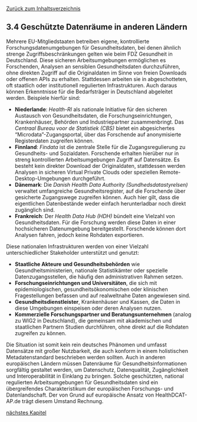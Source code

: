 [Zurück zum Inhaltsverzeichnis](https://healthdcat-ap-de.github.io/healthdcat-ap.de/report_stage_2.html)

## 3.4 Geschützte Datenräume in anderen Ländern

Mehrere EU-Mitgliedstaaten betreiben eigene, kontrollierte Forschungsdatenumgebungen für Gesundheitsdaten, bei denen ähnlich strenge Zugriffsbeschränkungen gelten wie beim FDZ Gesundheit in Deutschland. Diese sicheren Arbeitsumgebungen ermöglichen es Forschenden, Analysen an sensiblen Gesundheitsdaten durchzuführen, ohne direkten Zugriff auf die Originaldaten im Sinne von freien Downloads oder offenen APIs zu erhalten. Stattdessen arbeiten sie in abgeschotteten, oft staatlich oder institutionell regulierten Infrastrukturen. Auch daraus können Erkenntnisse für die Bedarfsträger in Deutschland abgeleitet werden. Beispiele hierfür sind:

* **Niederlande**: *Health-RI* als nationale Initiative für den sicheren Austausch von Gesundheitsdaten, die Forschungseinrichtungen, Krankenhäuser, Behörden und Industriepartner zusammenbringt. Das *Centraal Bureau voor de Statistiek (CBS)* bietet ein abgesichertes “Microdata”-Zugangsportal, über das Forschende auf anonymisierte Registerdaten zugreifen können.
* **Finnland**: *Findata* ist die zentrale Stelle für die Zugangsregulierung zu Gesundheits- und Sozialdaten. Forschende erhalten hierüber nur in streng kontrollierten Arbeitsumgebungen Zugriff auf Datensätze. Es besteht kein direkter Download der Originaldaten, stattdessen werden Analysen in sicheren Virtual Private Clouds oder speziellen Remote-Desktop-Umgebungen durchgeführt.
* **Dänemark**: Die *Danish Health Data Authority (Sundhedsdatastyrelsen)* verwaltet umfangreiche Gesundheitsregister, auf die Forschende über gesicherte Zugangswege zugreifen können. Auch hier gilt, dass die eigentlichen Datenbestände weder einfach herunterladbar noch direkt zugänglich sind.
* **Frankreich**: Der *Health Data Hub (HDH)* bündelt eine Vielzahl von Gesundheitsdaten. Für die Forschung werden diese Daten in einer hochsicheren Datenumgebung bereitgestellt. Forschende können dort Analysen fahren, jedoch keine Rohdaten exportieren.

Diese nationalen Infrastrukturen werden von einer Vielzahl unterschiedlicher Stakeholder unterstützt und genutzt:

* **Staatliche Akteure und Gesundheitsbehörden** wie Gesundheitsministerien, nationale Statistikämter oder spezielle Datenzugangsstellen, die häufig den administrativen Rahmen setzen.
* **Forschungseinrichtungen und Universitäten**, die sich mit epidemiologischen, gesundheitsökonomischen oder klinischen Fragestellungen befassen und auf realweltnahe Daten angewiesen sind.
* **Gesundheitsdienstleister**, Krankenhäuser und Kassen, die Daten in diese Umgebungen einspeisen oder deren Analysen nutzen.
* **Kommerzielle Forschungspartner und Beratungsunternehmen** (analog zu WIG2 in Deutschland), die gemeinsam mit akademischen und staatlichen Partnern Studien durchführen, ohne direkt auf die Rohdaten zugreifen zu können.

Die Situation ist somit kein rein deutsches Phänomen und umfasst Datensätze mit großer Nutzbarkeit, die auch konform in einem holistischen Metadatenstandard beschrieben werden sollten. Auch in anderen europäischen Ländern müssen Datenräume für Gesundheitsinformationen sorgfältig gestaltet werden, um Datenschutz, Datenqualität, Zugänglichkeit und Interoperabilität in Einklang zu bringen. Solche geschützten, national regulierten Arbeitsumgebungen für Gesundheitsdaten sind ein übergreifendes Charakteristikum der europäischen Forschungs- und Datenlandschaft. Der von Grund auf europäische Ansatz von HealthDCAT-AP.de trägt diesem Umstand Rechnung.

[nächstes Kapitel](https://healthdcat-ap-de.github.io/healthdcat-ap.de/report_stage_2/4_Fortschreiben_der_Konzepte/4.1_Beteiligungskonzept.html)
